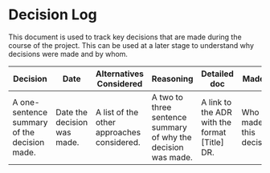# Decision Log

This document is used to track key decisions that are made during the course of the project.
This can be used at a later stage to understand why decisions were made and by whom.

| **Decision**                                 | **Date**                    | **Alternatives Considered**                | **Reasoning**                                                 | **Detailed doc**                              | **Made By**             | **Work Required**                           |
|----------------------------------------------|-----------------------------|--------------------------------------------|---------------------------------------------------------------|-----------------------------------------------|-------------------------|---------------------------------------------|
| A one-sentence summary of the decision made. | Date the decision was made. | A list of the other approaches considered. | A two to three sentence summary of why the decision was made. | A link to the ADR with the format [Title] DR. | Who made this decision? | A link to the work item for the linked ADR. |
